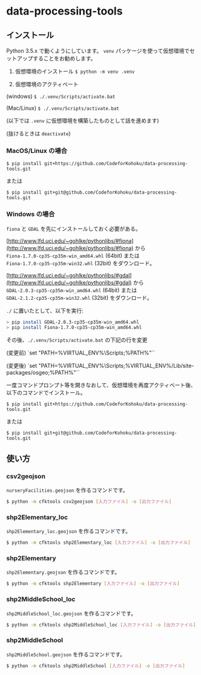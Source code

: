 # data-processing-tools

## インストール

Python 3.5.x で動くようにしています。
`venv` パッケージを使って仮想環境でセットアップすることをお勧めします。

1. 仮想環境のインストール
`$ python -m venv .venv`

2. 仮想環境のアクティベート

(windows)
`$ ./.venv/Scripts/activate.bat`

(Mac/Linux)
`$ ./.venv/Scripts/activate.bat`

(以下では `.venv` に仮想環境を構築したものとして話を進めます)

(抜けるときは `deactivate`)

### MacOS/Linux の場合

`$ pip install git+https://github.com/CodeforKohoku/data-processing-tools.git`

または

`$ pip install git+git@github.com/CodeforKohoku/data-processing-tools.git`

### Windows の場合

`fiona` と `GDAL` を先にインストールしておく必要がある。

[http://www.lfd.uci.edu/~gohlke/pythonlibs/#fiona](http://www.lfd.uci.edu/~gohlke/pythonlibs/#fiona) から `Fiona‑1.7.0‑cp35‑cp35m‑win_amd64.whl` (64bit) または `Fiona‑1.7.0‑cp35‑cp35m‑win32.whl` (32bit) をダウンロード。

[http://www.lfd.uci.edu/~gohlke/pythonlibs/#gdal](http://www.lfd.uci.edu/~gohlke/pythonlibs/#gdal) から `GDAL‑2.0.3‑cp35‑cp35m‑win_amd64.whl` (64bit) または `GDAL‑2.1.2‑cp35‑cp35m‑win32.whl` (32bit) をダウンロード。

`./` に置いたとして、以下を実行:

```sh
> pip install GDAL‑2.0.3‑cp35‑cp35m‑win_amd64.whl
> pip install Fiona‑1.7.0‑cp35‑cp35m‑win_amd64.whl
```

その後、`./.venv/Scripts/activate.bat` の下記の行を変更

(変更前) `set "PATH=%VIRTUAL_ENV%\Scripts;%PATH%"``

(変更後) `set "PATH=%VIRTUAL_ENV%\Scripts;%VIRTUAL_ENV%/Lib/site-packages/osgeo;%PATH%"``

一度コマンドプロンプト等を開きなおして、仮想環境を再度アクティベート後、以下のコマンドでインストール。

`$ pip install git+https://github.com/CodeforKohoku/data-processing-tools.git`

または

`$ pip install git+git@github.com/CodeforKohoku/data-processing-tools.git`

## 使い方

### csv2geojson

`nurseryFacilities.geojson` を作るコマンドです。

```sh
$ python -m cfktools csv2geojson [入力ファイル] -o [出力ファイル]
```

### shp2Elementary_loc

`shp2Elementary_loc.geojson` を作るコマンドです。

```sh
$ python -m cfktools shp2Elementary_loc [入力ファイル] -o [出力ファイル]
```

### shp2Elementary

`shp2Elementary.geojson` を作るコマンドです。

```sh
$ python -m cfktools shp2Elementary [入力ファイル] -o [出力ファイル]
```

### shp2MiddleSchool_loc

`shp2MiddleSchool_loc.geojson` を作るコマンドです。

```sh
$ python -m cfktools shp2MiddleSchool_loc [入力ファイル] -o [出力ファイル]
```

### shp2MiddleSchool

`shp2MiddleSchool.geojson` を作るコマンドです。

```sh
$ python -m cfktools shp2MiddleSchool [入力ファイル] -o [出力ファイル]
```
